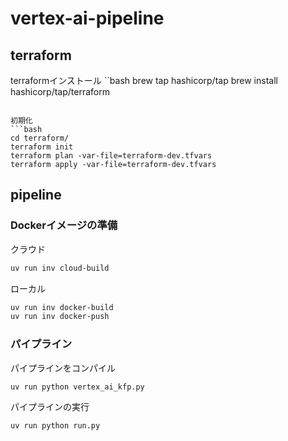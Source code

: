 # vertex-ai-pipeline

## terraform
terraformインストール
``bash
brew tap hashicorp/tap
brew install hashicorp/tap/terraform
```

初期化
```bash
cd terraform/
terraform init
terraform plan -var-file=terraform-dev.tfvars
terraform apply -var-file=terraform-dev.tfvars
```


## pipeline
### Dockerイメージの準備
クラウド
```bash
uv run inv cloud-build
```
ローカル
```bash
uv run inv docker-build
uv run inv docker-push
```

### パイプライン
パイプラインをコンパイル
```bash
uv run python vertex_ai_kfp.py
```

パイプラインの実行
```bash
uv run python run.py
```
